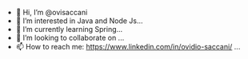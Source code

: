 - 👋 Hi, I’m @ovisaccani
- 👀 I’m interested in Java and Node Js...
- 🌱 I’m currently learning Spring...
- 💞️ I’m looking to collaborate on ...
- 📫 How to reach me: https://www.linkedin.com/in/ovidio-saccani/ ...


